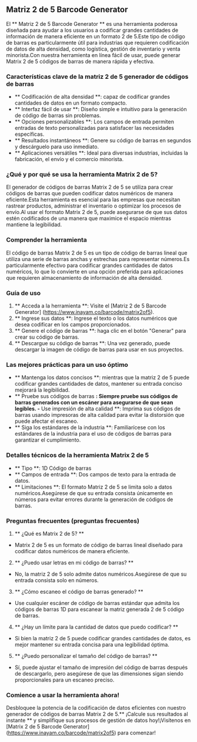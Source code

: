 ## Matriz 2 de 5 Barcode Generator

El ** Matriz 2 de 5 Barcode Generator ** es una herramienta poderosa diseñada para ayudar a los usuarios a codificar grandes cantidades de información de manera eficiente en un formato 2 de 5.Este tipo de código de barras es particularmente útil para industrias que requieren codificación de datos de alta densidad, como logística, gestión de inventario y venta minorista.Con nuestra herramienta en línea fácil de usar, puede generar Matrix 2 de 5 códigos de barras de manera rápida y efectiva.

### Características clave de la matriz 2 de 5 generador de códigos de barras
- ** Codificación de alta densidad **: capaz de codificar grandes cantidades de datos en un formato compacto.
- ** Interfaz fácil de usar **: Diseño simple e intuitivo para la generación de código de barras sin problemas.
- ** Opciones personalizables **: Los campos de entrada permiten entradas de texto personalizadas para satisfacer las necesidades específicas.
- ** Resultados instantáneos **: Genere su código de barras en segundos y descárguelo para uso inmediato.
- ** Aplicaciones versátiles **: Ideal para diversas industrias, incluidas la fabricación, el envío y el comercio minorista.

### ¿Qué y por qué se usa la herramienta Matrix 2 de 5?
El generador de códigos de barras Matrix 2 de 5 se utiliza para crear códigos de barras que pueden codificar datos numéricos de manera eficiente.Esta herramienta es esencial para las empresas que necesitan rastrear productos, administrar el inventario o optimizar los procesos de envío.Al usar el formato Matrix 2 de 5, puede asegurarse de que sus datos estén codificados de una manera que maximice el espacio mientras mantiene la legibilidad.

### Comprender la herramienta
El código de barras Matrix 2 de 5 es un tipo de código de barras lineal que utiliza una serie de barras anchas y estrechas para representar números.Es particularmente efectivo para codificar grandes cantidades de datos numéricos, lo que lo convierte en una opción preferida para aplicaciones que requieren almacenamiento de información de alta densidad.

### Guía de uso
1. ** Acceda a la herramienta **: Visite el [Matriz 2 de 5 Barcode Generator] (https://www.inayam.co/barcode/matrix2of5).
2. ** Ingrese sus datos **: Ingrese el texto o los datos numéricos que desea codificar en los campos proporcionados.
3. ** Genere el código de barras **: haga clic en el botón "Generar" para crear su código de barras.
4. ** Descargue su código de barras **: Una vez generado, puede descargar la imagen de código de barras para usar en sus proyectos.

### Las mejores prácticas para un uso óptimo
- ** Mantenga los datos concisos **: mientras que la matriz 2 de 5 puede codificar grandes cantidades de datos, mantener su entrada conciso mejorará la legibilidad.
- ** Pruebe sus códigos de barras **: Siempre pruebe sus códigos de barras generados con un escáner para asegurarse de que sean legibles.
-** Use impresión de alta calidad **: Imprima sus códigos de barras usando impresoras de alta calidad para evitar la distorsión que puede afectar el escaneo.
- ** Siga los estándares de la industria **: Familiarícese con los estándares de la industria para el uso de códigos de barras para garantizar el cumplimiento.

### Detalles técnicos de la herramienta Matrix 2 de 5
- ** Tipo **: 1D Código de barras
- ** Campos de entrada **: Dos campos de texto para la entrada de datos.
- ** Limitaciones **: El formato Matriz 2 de 5 se limita solo a datos numéricos.Asegúrese de que su entrada consista únicamente en números para evitar errores durante la generación de códigos de barras.

### Preguntas frecuentes (preguntas frecuentes)

1. ** ¿Qué es Matrix 2 de 5? **
- Matrix 2 de 5 es un formato de código de barras lineal diseñado para codificar datos numéricos de manera eficiente.

2. ** ¿Puedo usar letras en mi código de barras? **
- No, la matriz 2 de 5 solo admite datos numéricos.Asegúrese de que su entrada consista solo en números.

3. ** ¿Cómo escaneo el código de barras generado? **
- Use cualquier escáner de código de barras estándar que admita los códigos de barras 1D para escanear la matriz generada 2 de 5 código de barras.

4. ** ¿Hay un límite para la cantidad de datos que puedo codificar? **
- Si bien la matriz 2 de 5 puede codificar grandes cantidades de datos, es mejor mantener su entrada concisa para una legibilidad óptima.

5. ** ¿Puedo personalizar el tamaño del código de barras? **
- Sí, puede ajustar el tamaño de impresión del código de barras después de descargarlo, pero asegúrese de que las dimensiones sigan siendo proporcionales para un escaneo preciso.

### Comience a usar la herramienta ahora!
Desbloquee la potencia de la codificación de datos eficientes con nuestro generador de códigos de barras Matrix 2 de 5.** ¡Calcule sus resultados al instante ** y simplifique sus procesos de gestión de datos hoy!¡Visítenos en [Matrix 2 de 5 Barcode Generator] (https://www.inayam.co/barcode/matrix2of5) para comenzar!